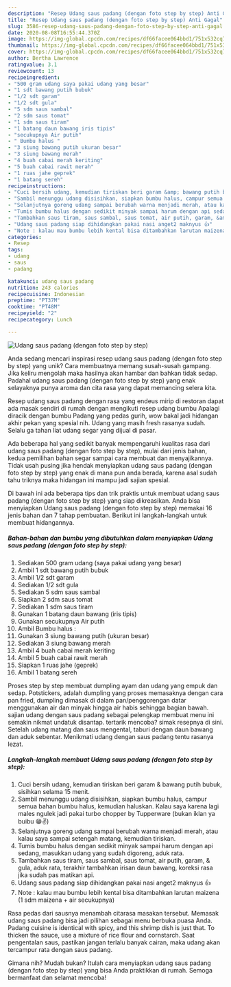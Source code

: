 ```yaml
---
description: "Resep Udang saus padang (dengan foto step by step) Anti Gagal"
title: "Resep Udang saus padang (dengan foto step by step) Anti Gagal"
slug: 3586-resep-udang-saus-padang-dengan-foto-step-by-step-anti-gagal
date: 2020-08-08T16:55:44.370Z
image: https://img-global.cpcdn.com/recipes/df66facee064bbd1/751x532cq70/udang-saus-padang-dengan-foto-step-by-step-foto-resep-utama.jpg
thumbnail: https://img-global.cpcdn.com/recipes/df66facee064bbd1/751x532cq70/udang-saus-padang-dengan-foto-step-by-step-foto-resep-utama.jpg
cover: https://img-global.cpcdn.com/recipes/df66facee064bbd1/751x532cq70/udang-saus-padang-dengan-foto-step-by-step-foto-resep-utama.jpg
author: Bertha Lawrence
ratingvalue: 3.1
reviewcount: 13
recipeingredient:
- "500 gram udang saya pakai udang yang besar"
- "1 sdt bawang putih bubuk"
- "1/2 sdt garam"
- "1/2 sdt gula"
- "5 sdm saus sambal"
- "2 sdm saus tomat"
- "1 sdm saus tiram"
- "1 batang daun bawang iris tipis"
- "secukupnya Air putih"
- " Bumbu halus "
- "3 siung bawang putih ukuran besar"
- "3 siung bawang merah"
- "4 buah cabai merah keriting"
- "5 buah cabai rawit merah"
- "1 ruas jahe geprek"
- "1 batang sereh"
recipeinstructions:
- "Cuci bersih udang, kemudian tiriskan beri garam &amp; bawang putih bubuk, sisihkan selama 15 menit."
- "Sambil menunggu udang disisihkan, siapkan bumbu halus, campur semua bahan bumbu halus, kemudian haluskan. Kalau saya karena lagi males ngulek jadi pakai turbo chopper by Tupperware (bukan iklan ya buibu 😁✌️)"
- "Selanjutnya goreng udang sampai berubah warna menjadi merah, atau kalau saya sampai setengah matang, kemudian tiriskan."
- "Tumis bumbu halus dengan sedikit minyak sampai harum dengan api sedang, masukkan udang yang sudah digoreng, aduk rata."
- "Tambahkan saus tiram, saus sambal, saus tomat, air putih, garam, &amp; gula, aduk rata, terakhir tambahkan irisan daun bawang, koreksi rasa jika sudah pas matikan api."
- "Udang saus padang siap dihidangkan pakai nasi anget2 maknyus 👍"
- "Note : kalau mau bumbu lebih kental bisa ditambahkan larutan maizena (1 sdm maizena + air secukupnya)"
categories:
- Resep
tags:
- udang
- saus
- padang

katakunci: udang saus padang 
nutrition: 243 calories
recipecuisine: Indonesian
preptime: "PT37M"
cooktime: "PT48M"
recipeyield: "2"
recipecategory: Lunch

---
```



![Udang saus padang (dengan foto step by step)](https://img-global.cpcdn.com/recipes/df66facee064bbd1/751x532cq70/udang-saus-padang-dengan-foto-step-by-step-foto-resep-utama.jpg)

Anda sedang mencari inspirasi resep udang saus padang (dengan foto step by step) yang unik? Cara membuatnya memang susah-susah gampang. Jika keliru mengolah maka hasilnya akan hambar dan bahkan tidak sedap. Padahal udang saus padang (dengan foto step by step) yang enak selayaknya punya aroma dan cita rasa yang dapat memancing selera kita.

Resep udang saus padang dengan rasa yang endeus mirip di restoran dapat ada masak sendiri di rumah dengan mengikuti resep udang bumbu Apalagi diracik dengan bumbu Padang yang pedas gurih, wow bakal jadi hidangan akhir pekan yang spesial nih. Udang yang masih fresh rasanya sudah. Selalu ga tahan liat udang segar yang dijual di pasar.

Ada beberapa hal yang sedikit banyak mempengaruhi kualitas rasa dari udang saus padang (dengan foto step by step), mulai dari jenis bahan, kedua pemilihan bahan segar sampai cara membuat dan menyajikannya. Tidak usah pusing jika hendak menyiapkan udang saus padang (dengan foto step by step) yang enak di mana pun anda berada, karena asal sudah tahu triknya maka hidangan ini mampu jadi sajian spesial.


Di bawah ini ada beberapa tips dan trik praktis untuk membuat udang saus padang (dengan foto step by step) yang siap dikreasikan. Anda bisa menyiapkan Udang saus padang (dengan foto step by step) memakai 16 jenis bahan dan 7 tahap pembuatan. Berikut ini langkah-langkah untuk membuat hidangannya.

<!--inarticleads1-->

##### Bahan-bahan dan bumbu yang dibutuhkan dalam menyiapkan Udang saus padang (dengan foto step by step):

1. Sediakan 500 gram udang (saya pakai udang yang besar)
1. Ambil 1 sdt bawang putih bubuk
1. Ambil 1/2 sdt garam
1. Sediakan 1/2 sdt gula
1. Sediakan 5 sdm saus sambal
1. Siapkan 2 sdm saus tomat
1. Sediakan 1 sdm saus tiram
1. Gunakan 1 batang daun bawang (iris tipis)
1. Gunakan secukupnya Air putih
1. Ambil  Bumbu halus :
1. Gunakan 3 siung bawang putih (ukuran besar)
1. Sediakan 3 siung bawang merah
1. Ambil 4 buah cabai merah keriting
1. Ambil 5 buah cabai rawit merah
1. Siapkan 1 ruas jahe (geprek)
1. Ambil 1 batang sereh


Proses step by step membuat dumpling ayam dan udang yang empuk dan sedap. Potstickers, adalah dumpling yang proses memasaknya dengan cara pan fried, dumpling dimasak di dalam pan/penggorengan datar menggunakan air dan minyak hingga air habis sehingga bagian bawah. sajian udang dengan saus padang sebagai pelengkap membuat menu ini semakin nikmat undatuk disantap. tertarik mencoba? simak resepnya di sini. Setelah udang matang dan saus mengental, taburi dengan daun bawang dan aduk sebentar. Menikmati udang dengan saus padang tentu rasanya lezat. 

<!--inarticleads2-->

##### Langkah-langkah membuat Udang saus padang (dengan foto step by step):

1. Cuci bersih udang, kemudian tiriskan beri garam &amp; bawang putih bubuk, sisihkan selama 15 menit.
1. Sambil menunggu udang disisihkan, siapkan bumbu halus, campur semua bahan bumbu halus, kemudian haluskan. Kalau saya karena lagi males ngulek jadi pakai turbo chopper by Tupperware (bukan iklan ya buibu 😁✌️)
1. Selanjutnya goreng udang sampai berubah warna menjadi merah, atau kalau saya sampai setengah matang, kemudian tiriskan.
1. Tumis bumbu halus dengan sedikit minyak sampai harum dengan api sedang, masukkan udang yang sudah digoreng, aduk rata.
1. Tambahkan saus tiram, saus sambal, saus tomat, air putih, garam, &amp; gula, aduk rata, terakhir tambahkan irisan daun bawang, koreksi rasa jika sudah pas matikan api.
1. Udang saus padang siap dihidangkan pakai nasi anget2 maknyus 👍
1. Note : kalau mau bumbu lebih kental bisa ditambahkan larutan maizena (1 sdm maizena + air secukupnya)


Rasa pedas dari sausnya menambah citarasa masakan tersebut. Memasak udang saus padang bisa jadi pilihan sebagai menu berbuka puasa Anda. Padang cuisine is identical with spicy, and this shrimp dish is just that. To thicken the sauce, use a mixture of rice flour and cornstarch. Saat pengentalan saus, pastikan jangan terlalu banyak cairan, maka udang akan tercampur rata dengan saus padang. 

Gimana nih? Mudah bukan? Itulah cara menyiapkan udang saus padang (dengan foto step by step) yang bisa Anda praktikkan di rumah. Semoga bermanfaat dan selamat mencoba!
